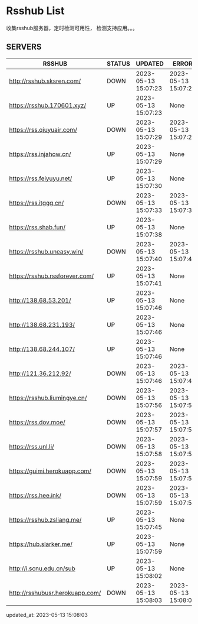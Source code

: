 # Rsshub List

收集rsshub服务器，定时检测可用性， 检测支持应用。。。


## SERVERS

|  RSSHUB   | STATUS  | UPDATED  | ERROR  | TWITTER |  
|  ----  | ----  | ----  | ----  | ---- |  
| http://rsshub.sksren.com/ | DOWN | 2023-05-13 15:07:23 | 2023-05-13 15:07:23 |  
| https://rsshub.170601.xyz/ | UP | 2023-05-13 15:07:23 | None |OK|  
| https://rss.qiuyuair.com/ | DOWN | 2023-05-13 15:07:29 | 2023-05-13 15:07:29 |  
| https://rss.injahow.cn/ | UP | 2023-05-13 15:07:29 | None ||  
| https://rss.feiyuyu.net/ | UP | 2023-05-13 15:07:30 | None |OK|  
| https://rss.itggg.cn/ | DOWN | 2023-05-13 15:07:33 | 2023-05-13 15:07:33 |  
| https://rss.shab.fun/ | UP | 2023-05-13 15:07:38 | None |OK|  
| https://rsshub.uneasy.win/ | DOWN | 2023-05-13 15:07:40 | 2023-05-13 15:07:40 |  
| https://rsshub.rssforever.com/ | UP | 2023-05-13 15:07:41 | None ||  
| http://138.68.53.201/ | UP | 2023-05-13 15:07:46 | None ||  
| http://138.68.231.193/ | UP | 2023-05-13 15:07:46 | None ||  
| http://138.68.244.107/ | UP | 2023-05-13 15:07:46 | None ||  
| http://121.36.212.92/ | DOWN | 2023-05-13 15:07:46 | 2023-05-13 15:07:46 |  
| https://rsshub.liumingye.cn/ | DOWN | 2023-05-13 15:07:56 | 2023-05-13 15:07:56 |  
| https://rss.dov.moe/ | DOWN | 2023-05-13 15:07:57 | 2023-05-13 15:07:57 |  
| https://rss.unl.li/ | DOWN | 2023-05-13 15:07:58 | 2023-05-13 15:07:58 |  
| https://guimi.herokuapp.com/ | DOWN | 2023-05-13 15:07:59 | 2023-05-13 15:07:59 |  
| https://rss.hee.ink/ | DOWN | 2023-05-13 15:07:59 | 2023-05-13 15:07:59 |  
| https://rsshub.zsliang.me/ | UP | 2023-05-13 15:07:45 | None |OK|  
| https://hub.slarker.me/ | UP | 2023-05-13 15:07:59 | None |OK|  
| http://i.scnu.edu.cn/sub | UP | 2023-05-13 15:08:02 | None ||  
| http://rsshubusr.herokuapp.com/ | DOWN | 2023-05-13 15:08:03 | 2023-05-13 15:08:03 |  
  

updated_at: 2023-05-13 15:08:03  
